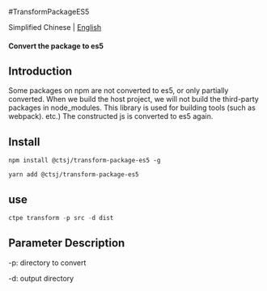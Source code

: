 #TransformPackageES5

Simplified Chinese | [English](./README.md)

#### Convert the package to es5

## Introduction

Some packages on npm are not converted to es5, or only partially converted. When we build the host project, we will not build the third-party packages in node_modules. This library is used for building tools (such as webpack). etc.) The constructed js is converted to es5 again.

## Install
````
npm install @ctsj/transform-package-es5 -g
````

````
yarn add @ctsj/transform-package-es5
````

## use
``` js
ctpe transform -p src -d dist
````

## Parameter Description

-p: directory to convert

-d: output directory
